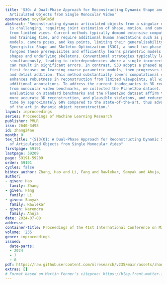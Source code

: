 ```yaml
---
title: 'S3O: A Dual-Phase Approach for Reconstructing Dynamic Shape and Skeleton of
  Articulated Objects from Single Monocular Video'
openreview: xcyKKACmSd
abstract: 'Reconstructing dynamic articulated objects from a singular monocular video
  is challenging, requiring joint estimation of shape, motion, and camera parameters
  from limited views. Current methods typically demand extensive computational resources
  and training time, and require additional human annotations such as predefined parametric
  models, camera poses, and key points, limiting their generalizability. We propose
  Synergistic Shape and Skeleton Optimization (S3O), a novel two-phase method that
  forgoes these prerequisites and efficiently learns parametric models including visible
  shapes and underlying skeletons. Conventional strategies typically learn all parameters
  simultaneously, leading to interdependencies where a single incorrect prediction
  can result in significant errors. In contrast, S3O adopts a phased approach: it
  first focuses on learning coarse parametric models, then progresses to motion learning
  and detail addition. This method substantially lowers computational complexity and
  enhances robustness in reconstruction from limited viewpoints, all without requiring
  additional annotations. To address the current inadequacies in 3D reconstruction
  from monocular video benchmarks, we collected the PlanetZoo dataset. Our experimental
  evaluations on standard benchmarks and the PlanetZoo dataset affirm that S3O provides
  more accurate 3D reconstruction, and plausible skeletons, and reduces the training
  time by approximately 60% compared to the state-of-the-art, thus advancing the state
  of the art in dynamic object reconstruction.'
layout: inproceedings
series: Proceedings of Machine Learning Research
publisher: PMLR
issn: 2640-3498
id: zhang24ae
month: 0
tex_title: "{S}3{O}: A Dual-Phase Approach for Reconstructing Dynamic Shape and Skeleton
  of Articulated Objects from Single Monocular Video"
firstpage: 59191
lastpage: 59209
page: 59191-59209
order: 59191
cycles: false
bibtex_author: Zhang, Hao and Li, Fang and Rawlekar, Samyak and Ahuja, Narendra
author:
- given: Hao
  family: Zhang
- given: Fang
  family: Li
- given: Samyak
  family: Rawlekar
- given: Narendra
  family: Ahuja
date: 2024-07-08
address:
container-title: Proceedings of the 41st International Conference on Machine Learning
volume: '235'
genre: inproceedings
issued:
  date-parts:
  - 2024
  - 7
  - 8
pdf: https://raw.githubusercontent.com/mlresearch/v235/main/assets/zhang24ae/zhang24ae.pdf
extras: []
# Format based on Martin Fenner's citeproc: https://blog.front-matter.io/posts/citeproc-yaml-for-bibliographies/
---
```

